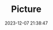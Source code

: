 ---
weight: 1
images:
- /images/edited/100.jpeg
title: Picture
date: 2023-12-07 21:38:47
tags: [luminar neo,work,24-70mm F2.8 DG DN | Art 019,ILCE-7M3,70.0,trafficlight]
---
